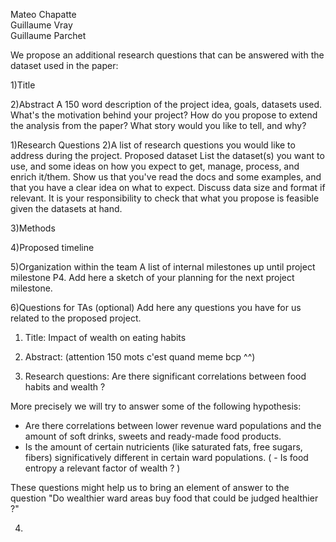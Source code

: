 Mateo Chapatte  
Guillaume Vray  
Guillaume Parchet  

We propose an additional research questions that can be answered with the dataset used in the paper:

1)Title

2)Abstract
A 150 word description of the project idea, goals, datasets used. What's the motivation behind your project? How do you propose to extend the analysis from the paper? What story would you like to tell, and why? 

1)Research Questions
2)A list of research questions you would like to address during the project.
Proposed dataset
List the dataset(s) you want to use, and some ideas on how you expect to get, manage, process, and enrich it/them. Show us that you've read the docs and some examples, and that you have a clear idea on what to expect. Discuss data size and format if relevant. It is your responsibility to check that what you propose is feasible given the datasets at hand.

3)Methods

4)Proposed timeline

5)Organization within the team
A list of internal milestones up until project milestone P4. Add here a sketch of your planning for the next project milestone.

6)Questions for TAs (optional)
Add here any questions you have for us related to the proposed project.



 1. Title:
 Impact of wealth on eating habits
 
 2. Abstract:
 (attention 150 mots c'est quand meme bcp ^^)
 
 3. Research questions:
 Are there significant correlations between food habits and wealth ? 
 
 More precisely we will try to answer some of the following hypothesis:
  - Are there correlations between lower revenue ward populations and the amount of soft drinks, sweets and ready-made food products.
  - Is the amount of certain nutricients (like saturated fats, free sugars, fibers) significatively different in certain ward populations.
(  - Is food entropy a relevant factor of wealth ? )
  
 
 These questions might help us to bring an element of answer to the question "Do wealthier ward areas buy food that could be judged healthier ?"
 
 4. 
 
 
 
 
 
 
 
 
